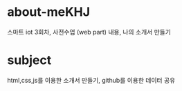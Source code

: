 ﻿# about-meKHJ
 스마트 iot 3회차, 사전수업 (web part) 내용, 나의 소개서 만들기

# subject
html,css,js를 이용한 소개서 만들기,
github를 이용한 데이터 공유
